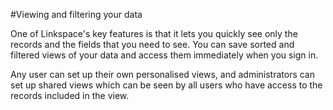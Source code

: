 #Viewing and filtering your data

One of Linkspace's key features is that it lets you quickly see only the records and the fields that you need to see. You can save sorted and filtered views of your data and access them immediately when you sign in.

Any user can set up their own personalised views, and administrators can set up shared views which can be seen by all users who have access to the records included in the view.